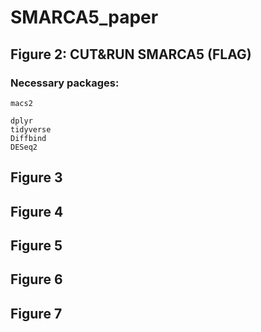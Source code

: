 # SMARCA5_paper
## Figure 2: CUT&RUN SMARCA5 (FLAG)
### Necessary packages: 
```{bash, callpeaks}
macs2
```
```{r}
dplyr
tidyverse
Diffbind
DESeq2
```
## Figure 3
## Figure 4
## Figure 5
## Figure 6
## Figure 7
